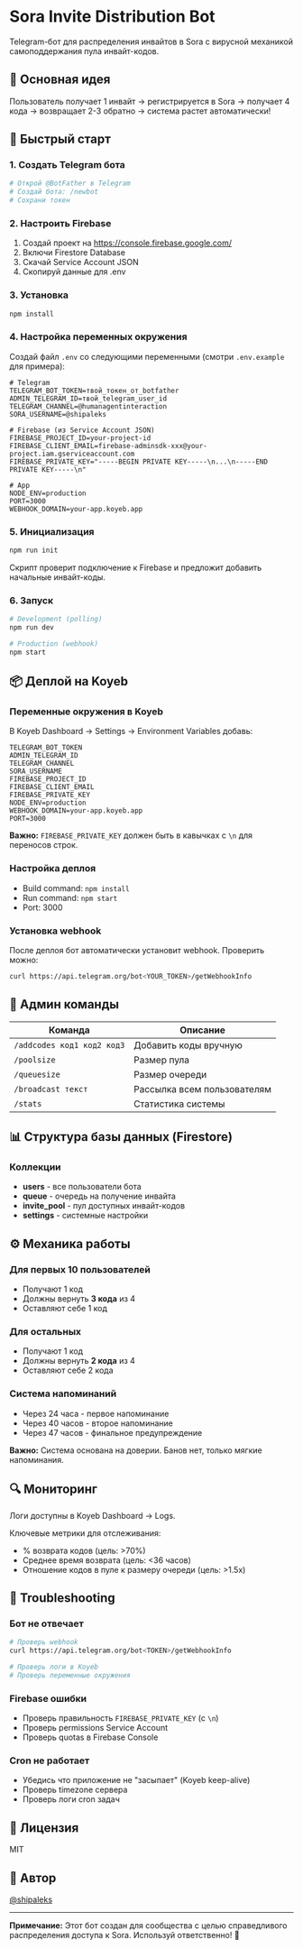 # Sora Invite Distribution Bot

Telegram-бот для распределения инвайтов в Sora с вирусной механикой самоподдержания пула инвайт-кодов.

## 🎯 Основная идея

Пользователь получает 1 инвайт → регистрируется в Sora → получает 4 кода → возвращает 2-3 обратно → система растет автоматически!

## 🚀 Быстрый старт

### 1. Создать Telegram бота

```bash
# Открой @BotFather в Telegram
# Создай бота: /newbot
# Сохрани токен
```

### 2. Настроить Firebase

1. Создай проект на https://console.firebase.google.com/
2. Включи Firestore Database
3. Скачай Service Account JSON
4. Скопируй данные для .env

### 3. Установка

```bash
npm install
```

### 4. Настройка переменных окружения

Создай файл `.env` со следующими переменными (смотри `.env.example` для примера):

```env
# Telegram
TELEGRAM_BOT_TOKEN=твой_токен_от_botfather
ADMIN_TELEGRAM_ID=твой_telegram_user_id
TELEGRAM_CHANNEL=@humanagentinteraction
SORA_USERNAME=@shipaleks

# Firebase (из Service Account JSON)
FIREBASE_PROJECT_ID=your-project-id
FIREBASE_CLIENT_EMAIL=firebase-adminsdk-xxx@your-project.iam.gserviceaccount.com
FIREBASE_PRIVATE_KEY="-----BEGIN PRIVATE KEY-----\n...\n-----END PRIVATE KEY-----\n"

# App
NODE_ENV=production
PORT=3000
WEBHOOK_DOMAIN=your-app.koyeb.app
```

### 5. Инициализация

```bash
npm run init
```

Скрипт проверит подключение к Firebase и предложит добавить начальные инвайт-коды.

### 6. Запуск

```bash
# Development (polling)
npm run dev

# Production (webhook)
npm start
```

## 📦 Деплой на Koyeb

### Переменные окружения в Koyeb

В Koyeb Dashboard → Settings → Environment Variables добавь:

```
TELEGRAM_BOT_TOKEN
ADMIN_TELEGRAM_ID
TELEGRAM_CHANNEL
SORA_USERNAME
FIREBASE_PROJECT_ID
FIREBASE_CLIENT_EMAIL
FIREBASE_PRIVATE_KEY
NODE_ENV=production
WEBHOOK_DOMAIN=your-app.koyeb.app
PORT=3000
```

**Важно:** `FIREBASE_PRIVATE_KEY` должен быть в кавычках с `\n` для переносов строк.

### Настройка деплоя

- Build command: `npm install`
- Run command: `npm start`
- Port: 3000

### Установка webhook

После деплоя бот автоматически установит webhook. Проверить можно:

```bash
curl https://api.telegram.org/bot<YOUR_TOKEN>/getWebhookInfo
```

## 🔧 Админ команды

| Команда | Описание |
|---------|----------|
| `/addcodes код1 код2 код3` | Добавить коды вручную |
| `/poolsize` | Размер пула |
| `/queuesize` | Размер очереди |
| `/broadcast текст` | Рассылка всем пользователям |
| `/stats` | Статистика системы |

## 📊 Структура базы данных (Firestore)

### Коллекции

- **users** - все пользователи бота
- **queue** - очередь на получение инвайта
- **invite_pool** - пул доступных инвайт-кодов
- **settings** - системные настройки

## ⚙️ Механика работы

### Для первых 10 пользователей
- Получают 1 код
- Должны вернуть **3 кода** из 4
- Оставляют себе 1 код

### Для остальных
- Получают 1 код
- Должны вернуть **2 кода** из 4
- Оставляют себе 2 кода

### Система напоминаний
- Через 24 часа - первое напоминание
- Через 40 часов - второе напоминание
- Через 47 часов - финальное предупреждение

**Важно:** Система основана на доверии. Банов нет, только мягкие напоминания.

## 🔍 Мониторинг

Логи доступны в Koyeb Dashboard → Logs.

Ключевые метрики для отслеживания:
- % возврата кодов (цель: >70%)
- Среднее время возврата (цель: <36 часов)
- Отношение кодов в пуле к размеру очереди (цель: >1.5x)

## 🐛 Troubleshooting

### Бот не отвечает
```bash
# Проверь webhook
curl https://api.telegram.org/bot<TOKEN>/getWebhookInfo

# Проверь логи в Koyeb
# Проверь переменные окружения
```

### Firebase ошибки
- Проверь правильность `FIREBASE_PRIVATE_KEY` (с `\n`)
- Проверь permissions Service Account
- Проверь quotas в Firebase Console

### Cron не работает
- Убедись что приложение не "засыпает" (Koyeb keep-alive)
- Проверь timezone сервера
- Проверь логи cron задач

## 📄 Лицензия

MIT

## 👤 Автор

[@shipaleks](https://t.me/humanagentinteraction)

---

**Примечание:** Этот бот создан для сообщества с целью справедливого распределения доступа к Sora. Используй ответственно! 🙏

